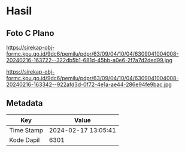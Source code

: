 # Hasil

## Foto C Plano

https://sirekap-obj-formc.kpu.go.id/9dc6/pemilu/pdpr/63/09/04/10/04/6309041004008-20240216-163722--322db5b1-681d-45bb-a0e6-2f7a7d2ded99.jpg

https://sirekap-obj-formc.kpu.go.id/9dc6/pemilu/pdpr/63/09/04/10/04/6309041004008-20240216-163342--922afd3d-0f72-4e1a-ae44-286e94fe9bac.jpg


## Metadata

| Key        | Value               |
| ---------- | ------------------- |
| Time Stamp | 2024-02-17 13:05:41 |
| Kode Dapil | 6301                |



